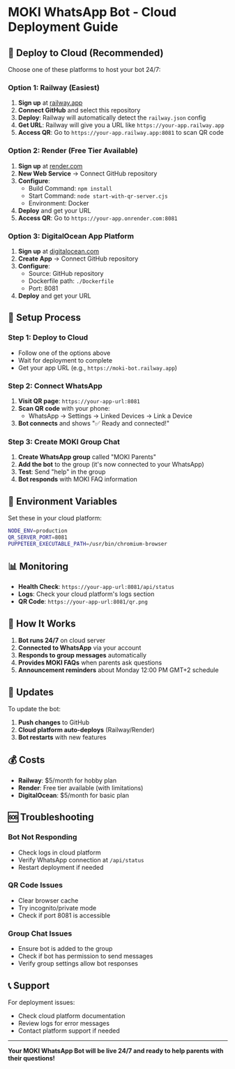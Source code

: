 # MOKI WhatsApp Bot - Cloud Deployment Guide

## 🚀 **Deploy to Cloud (Recommended)**

Choose one of these platforms to host your bot 24/7:

### Option 1: Railway (Easiest)

1. **Sign up** at [railway.app](https://railway.app)
2. **Connect GitHub** and select this repository
3. **Deploy**: Railway will automatically detect the `railway.json` config
4. **Get URL**: Railway will give you a URL like `https://your-app.railway.app`
5. **Access QR**: Go to `https://your-app.railway.app:8081` to scan QR code

### Option 2: Render (Free Tier Available)

1. **Sign up** at [render.com](https://render.com)
2. **New Web Service** → Connect GitHub repository
3. **Configure**:
   - Build Command: `npm install`
   - Start Command: `node start-with-qr-server.cjs`
   - Environment: Docker
4. **Deploy** and get your URL
5. **Access QR**: Go to `https://your-app.onrender.com:8081`

### Option 3: DigitalOcean App Platform

1. **Sign up** at [digitalocean.com](https://digitalocean.com)
2. **Create App** → Connect GitHub repository
3. **Configure**:
   - Source: GitHub repository
   - Dockerfile path: `./Dockerfile`
   - Port: 8081
4. **Deploy** and get your URL

## 📱 **Setup Process**

### Step 1: Deploy to Cloud
- Follow one of the options above
- Wait for deployment to complete
- Get your app URL (e.g., `https://moki-bot.railway.app`)

### Step 2: Connect WhatsApp
1. **Visit QR page**: `https://your-app-url:8081`
2. **Scan QR code** with your phone:
   - WhatsApp → Settings → Linked Devices → Link a Device
3. **Bot connects** and shows "✅ Ready and connected!"

### Step 3: Create MOKI Group Chat
1. **Create WhatsApp group** called "MOKI Parents"
2. **Add the bot** to the group (it's now connected to your WhatsApp)
3. **Test**: Send "help" in the group
4. **Bot responds** with MOKI FAQ information

## 🔧 **Environment Variables**

Set these in your cloud platform:

```bash
NODE_ENV=production
QR_SERVER_PORT=8081
PUPPETEER_EXECUTABLE_PATH=/usr/bin/chromium-browser
```

## 📊 **Monitoring**

- **Health Check**: `https://your-app-url:8081/api/status`
- **Logs**: Check your cloud platform's logs section
- **QR Code**: `https://your-app-url:8081/qr.png`

## 🎯 **How It Works**

1. **Bot runs 24/7** on cloud server
2. **Connected to WhatsApp** via your account
3. **Responds to group messages** automatically
4. **Provides MOKI FAQs** when parents ask questions
5. **Announcement reminders** about Monday 12:00 PM GMT+2 schedule

## 🔄 **Updates**

To update the bot:
1. **Push changes** to GitHub
2. **Cloud platform auto-deploys** (Railway/Render)
3. **Bot restarts** with new features

## 💰 **Costs**

- **Railway**: $5/month for hobby plan
- **Render**: Free tier available (with limitations)
- **DigitalOcean**: $5/month for basic plan

## 🆘 **Troubleshooting**

### Bot Not Responding
- Check logs in cloud platform
- Verify WhatsApp connection at `/api/status`
- Restart deployment if needed

### QR Code Issues
- Clear browser cache
- Try incognito/private mode
- Check if port 8081 is accessible

### Group Chat Issues
- Ensure bot is added to the group
- Check if bot has permission to send messages
- Verify group settings allow bot responses

## 📞 **Support**

For deployment issues:
- Check cloud platform documentation
- Review logs for error messages
- Contact platform support if needed

---

**Your MOKI WhatsApp Bot will be live 24/7 and ready to help parents with their questions!**

